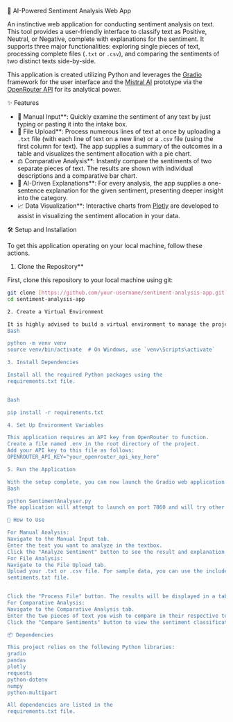 🧠 AI-Powered Sentiment Analysis Web App

An instinctive web application for conducting sentiment analysis on text. This tool provides a user-friendly interface to classify text as Positive, Neutral, or Negative, complete with explanations for the sentiment. It supports three major functionalities: exploring single pieces of text, processing complete files (`.txt` or `.csv`), and comparing the sentiments of two distinct texts side-by-side.

This application is created utilizing Python and leverages the [Gradio](https://www.gradio.app/) framework for the user interface and the [Mistral AI](https://mistral.ai/) prototype via the [OpenRouter API](https://openrouter.ai/) for its analytical power.

✨ Features

* 🔹 Manual Input**: Quickly examine the sentiment of any text by just typing or pasting it into the intake box.
* 📂 File Upload**: Process numerous lines of text at once by uploading a `.txt` file (with each line of text on a new line) or a `.csv` file (using the first column for text). The app supplies a summary of the outcomes in a table and visualizes the sentiment allocation with a pie chart.
* ⚖️ Comparative Analysis**: Instantly compare the sentiments of two separate pieces of text. The results are shown with individual descriptions and a comparative bar chart.
* 🤖 AI-Driven Explanations**: For every analysis, the app supplies a one-sentence explanation for the given sentiment, presenting deeper insight into the category.
* 📈 Data Visualization**: Interactive charts from [Plotly](https://plotly.com/) are developed to assist in visualizing the sentiment allocation in your data.

🛠️ Setup and Installation

To get this application operating on your local machine, follow these actions.

1. Clone the Repository**

First, clone this repository to your local machine using git:

```bash
git clone [https://github.com/your-username/sentiment-analysis-app.git](https://github.com/your-username/sentiment-analysis-app.git)
cd sentiment-analysis-app

2. Create a Virtual Environment

It is highly advised to build a virtual environment to manage the project's dependencies.
Bash

python -m venv venv
source venv/bin/activate  # On Windows, use `venv\Scripts\activate`

3. Install Dependencies

Install all the required Python packages using the 
requirements.txt file. 


Bash

pip install -r requirements.txt

4. Set Up Environment Variables

This application requires an API key from OpenRouter to function.
Create a file named .env in the root directory of the project.
Add your API key to this file as follows:
OPENROUTER_API_KEY="your_openrouter_api_key_here"

5. Run the Application

With the setup complete, you can now launch the Gradio web application.
Bash

python SentimentAnalyser.py
The application will attempt to launch on port 7860 and will try other ports if it is in use. You can access the web app by navigating to the local URL provided in the terminal (e.g., http://localhost:7860).

🚀 How to Use

For Manual Analysis:
Navigate to the Manual Input tab.
Enter the text you want to analyze in the textbox.
Click the "Analyze Sentiment" button to see the result and explanation.
For File Analysis:
Navigate to the File Upload tab.
Upload your .txt or .csv file. For sample data, you can use the included data. 
sentiments.txt file. 


Click the "Process File" button. The results will be displayed in a table, along with a pie chart showing the sentiment distribution.
For Comparative Analysis:
Navigate to the Comparative Analysis tab.
Enter the two pieces of text you wish to compare in their respective textboxes.
Click the "Compare Sentiments" button to view the sentiment classifications, explanations, and a comparison chart.

📦 Dependencies

This project relies on the following Python libraries:
gradio 
pandas 
plotly 
requests 
python-dotenv 
numpy 
python-multipart 

All dependencies are listed in the 
requirements.txt file. 
